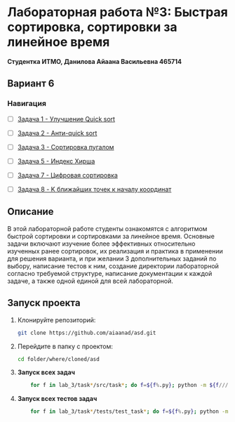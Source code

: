 # Лабораторная работа №3: Быстрая сортировка, сортировки за линейное время

**Студентка ИТМО,  Данилова Айаана Васильевна  465714**  
## Вариант 6
### Навигация

- [ ] [Задача 1 - Улучшение Quick sort](task1)
- [ ] [Задача 2 - Анти-quick sort](task2)
- [ ] [Задача 3 - Сортировка пугалом](task3)
- [ ] [Задача 5 - Индекс Хирша](task5)
- [ ] [Задача 7 - Цифровая сортировка](task7)
- [ ] [Задача 8 - K ближайших точек к началу координат](task8)


## Описание
В этой лабораторной работе студенты ознакомятся с алгоритмом быстрой сортировки и сортировками за линейное время. 
Основные задачи включают изучение более эффективных относительно изученных ранее сортировок, их реализация и практика в применении для решения варианта, и при желании 3 дополнительных заданий по выбору, написание тестов к ним, создание директории лабораторной согласно требуемой структуре, написание документации к каждой задаче, а также одной единой для всей лабораторной. 


## Запуск проекта
1. Клонируйте репозиторий:
   ```bash
   git clone https://github.com/aiaanad/asd.git
   ```
2. Перейдите в папку с проектом:
   ```bash
   cd folder/where/cloned/asd
   ```
3. **Запуск всех задач**
    ```bash
        for f in lab_3/task*/src/task*; do f=${f%.py}; python -m ${f////.}; done

4. **Запуск всех тестов задач**
    ```bash
        for f in lab_3/task*/tests/test_task*; do f=${f%.py}; python -m unittest ${f////.}; done

